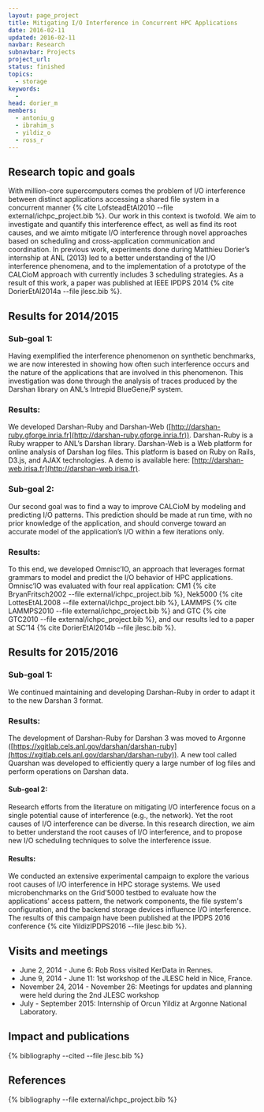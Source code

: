 ```yaml
---
layout: page_project
title: Mitigating I/O Interference in Concurrent HPC Applications
date: 2016-02-11
updated: 2016-02-11
navbar: Research
subnavbar: Projects
project_url:
status: finished
topics:
  - storage
keywords:
  -
head: dorier_m
members:
  - antoniu_g
  - ibrahim_s
  - yildiz_o
  - ross_r
---
```


## Research topic and goals

With million-core supercomputers comes the problem of I/O interference between distinct applications
accessing a shared file system in a concurrent manner {% cite LofsteadEtAl2010 --file external/ichpc_project.bib %}.
Our work in this context is twofold. We aim to investigate and quantify this interference effect, as well as find its root causes, and we aimto mitigate I/O interference through novel approaches
based on scheduling and cross-application communication and coordination.
In previous work, experiments done during Matthieu Dorier’s internship at ANL (2013) led to a better understanding of the I/O
interference phenomena, and to the implementation of a prototype of the CALCioM approach with
currently includes 3 scheduling strategies.
As a result of this work, a paper was published at IEEE IPDPS 2014 {% cite DorierEtAl2014a --file jlesc.bib %}.

## Results for 2014/2015

### Sub-goal 1:
Having exemplified the interference phenomenon on synthetic benchmarks, we
are now interested in showing how often such interference occurs and the nature of the applications
that are involved in this phenomenon. This investigation was done through the analysis of traces
produced by the Darshan library on ANL’s Intrepid BlueGene/P system.

### Results:
We developed Darshan-Ruby and Darshan-Web ([http://darshan-ruby.gforge.inria.fr](http://darshan-ruby.gforge.inria.fr)). Darshan-Ruby is a Ruby wrapper to ANL’s Darshan library. Darshan-Web is a Web
platform for online analysis of Darshan log files. This platform is based on Ruby on Rails, D3.js,
and AJAX technologies. A demo is available here: [http://darshan-web.irisa.fr](http://darshan-web.irisa.fr).

### Sub-goal 2:
Our second goal was to find a way to improve CALCioM by modeling and
predicting I/O patterns. This prediction should be made at run time, with no prior knowledge of
the application, and should converge toward an accurate model of the application’s I/O within a
few iterations only.

### Results:
To this end, we developed Omnisc’IO, an approach that leverages format grammars
to model and predict the I/O behavior of HPC applications. Omnisc’IO was evaluated with four
real application: CM1 {% cite BryanFritsch2002 --file external/ichpc_project.bib %}, Nek5000 {% cite LottesEtAL2008 --file external/ichpc_project.bib %},
LAMMPS {% cite LAMMPS2010 --file external/ichpc_project.bib %} and GTC {% cite GTC2010 --file external/ichpc_project.bib %}, and our results led to a paper
at SC’14 {% cite DorierEtAl2014b --file jlesc.bib %}.

## Results for 2015/2016

### Sub-goal 1:
We continued maintaining and developing Darshan-Ruby in order to adapt it to the new Darshan 3 format.

### Results:

The development of Darshan-Ruby for Darshan 3 was moved to Argonne ([https://xgitlab.cels.anl.gov/darshan/darshan-ruby](https://xgitlab.cels.anl.gov/darshan/darshan-ruby)). A new tool called Quarshan was developed to efficiently query a large number of log files and perform operations on Darshan data.

#### Sub-goal 2:
Research efforts from the literature on mitigating I/O interference focus on a single potential cause of interference (e.g., the network). Yet the root causes of I/O interference can be diverse. In this research direction, we aim to better understand the root causes of I/O interference, and to propose new I/O scheduling techniques to solve the interference issue.

#### Results:

We conducted an extensive experimental campaign to explore the various root causes of I/O interference in HPC storage systems. We used microbenchmarks on the Grid'5000 testbed to evaluate how the applications' access pattern, the network components, the file system's configuration, and the backend storage devices influence I/O interference. The results of this campaign have been published at the IPDPS 2016 conference {% cite YildizIPDPS2016 --file jlesc.bib %}.

## Visits and meetings

* June 2, 2014 - June 6: Rob Ross visited KerData in Rennes.
* June 9, 2014 - June 11: 1st workshop of the JLESC held in Nice, France.
* November 24, 2014 - November 26: Meetings for updates and planning were held during the 2nd JLESC workshop
* July - September 2015: Internship of Orcun Yildiz at Argonne National Laboratory.

## Impact and publications

{% bibliography --cited --file jlesc.bib %}

## References

{% bibliography --file external/ichpc_project.bib %}
